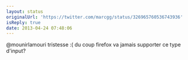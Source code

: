 ```yaml
---
layout: status
originalUrl: 'https://twitter.com/marcgg/status/326965760536743936'
isReply: true
date: 2013-04-24 07:48:06
---
```


@mounirlamouri tristesse :( du coup firefox va jamais supporter ce type d'input?
